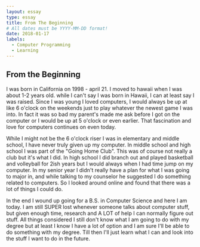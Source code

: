 ```yaml
---
layout: essay
type: essay
title: From The Beginning
# All dates must be YYYY-MM-DD format!
date: 2018-01-17
labels:
  - Computer Programming
  - Learning
---
```


## From the Beginning
I was born in California on 1998 - april 21. I moved to hawaii when I was about 1-2 years old. while I can't say I was born in Hawaii, I can at least say I was raised. Since I was young I loved computers, I would always be up at like 6 o'clock on the weekends just to play whatever the newest game I was into. In fact it was so bad my parent's made me ask before I got on the computer or I would be up at 5 o'clock or even earlier. That fascination and love for computers continues on even today.

While I might not be the 6 o'clock riser I was in elementary and middle school, I have never truly given up my computer. In middle school and high school I was part of the "Going Home Club". This was of course not really a club but it's what I did. In high school I did branch out and played basketball and volleyball for 2ish years but I would always when I had time jump on my computer. In my senior year I didn't really have a plan for what I was going to major in, and while talking to my counselor he suggested I do something related to computers. So I looked around online and found that there was a lot of things I could do.

In the end I wound up going for a B.S. in Computer Science and here I am today. I am still SUPER lost whenever someone talks about computer stuff,  but given enough time, research and A LOT of help I can normally figure out stuff. All things considered I still don't know what I am going to do with my degree but at least I know I have a lot of option and I am sure I'll be able to do something with my degree. Till then I'll just learn what I can and look into the stuff I want to do in the future.

